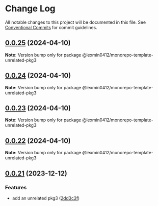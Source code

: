 # Change Log

All notable changes to this project will be documented in this file.
See [Conventional Commits](https://conventionalcommits.org) for commit guidelines.

## [0.0.25](https://github.com/lexmin0412/monorepo-template/compare/v0.0.24...v0.0.25) (2024-04-10)

**Note:** Version bump only for package @lexmin0412/monorepo-template-unrelated-pkg3





## [0.0.24](https://github.com/lexmin0412/monorepo-template/compare/v0.0.23...v0.0.24) (2024-04-10)

**Note:** Version bump only for package @lexmin0412/monorepo-template-unrelated-pkg3





## [0.0.23](https://github.com/lexmin0412/monorepo-template/compare/v0.0.22...v0.0.23) (2024-04-10)

**Note:** Version bump only for package @lexmin0412/monorepo-template-unrelated-pkg3





## [0.0.22](https://github.com/lexmin0412/monorepo-template/compare/v0.0.21...v0.0.22) (2024-04-10)

**Note:** Version bump only for package @lexmin0412/monorepo-template-unrelated-pkg3





## [0.0.21](https://github.com/lexmin0412/monorepo-template/compare/v0.0.20...v0.0.21) (2023-12-12)


### Features

* add an unrelated pkg3 ([2dd3c3f](https://github.com/lexmin0412/monorepo-template/commit/2dd3c3f2def33a2e95efa7c63cac957db37c23b1))
